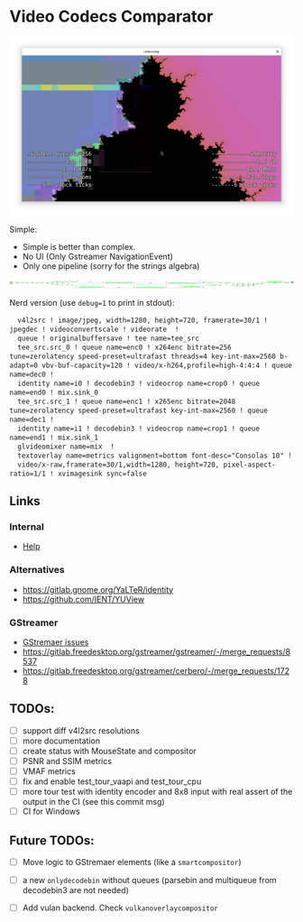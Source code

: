 # Video Codecs Comparator

![screenshot.png](./doc/screenshot.png)


Simple:

 * Simple is better than complex.
 * No UI (Only Gstreamer NavigationEvent)
 * Only one pipeline (sorry for the strings algebra)

![pipeline.png](./doc/pipeline.png)

Nerd version (use `debug=1` to print in stdout):
```
  v4l2src ! image/jpeg, width=1280, height=720, framerate=30/1 ! jpegdec ! videoconvertscale ! videorate  !
  queue ! originalbuffersave ! tee name=tee_src
  tee_src.src_0 ! queue name=enc0 ! x264enc bitrate=256 tune=zerolatency speed-preset=ultrafast threads=4 key-int-max=2560 b-adapt=0 vbv-buf-capacity=120 ! video/x-h264,profile=high-4:4:4 ! queue name=dec0 !
  identity name=i0 ! decodebin3 ! videocrop name=crop0 ! queue name=end0 ! mix.sink_0
  tee_src.src_1 ! queue name=enc1 ! x265enc bitrate=2048 tune=zerolatency speed-preset=ultrafast key-int-max=2560 ! queue name=dec1 !
  identity name=i1 ! decodebin3 ! videocrop name=crop1 ! queue name=end1 ! mix.sink_1
  glvideomixer name=mix  !
  textoverlay name=metrics valignment=bottom font-desc="Consolas 10" !
  video/x-raw,framerate=30/1,width=1280, height=720, pixel-aspect-ratio=1/1 ! xvimagesink sync=false
```

## Links

### Internal

* [Help](./doc/help.md)

### Alternatives

* https://gitlab.gnome.org/YaLTeR/identity
* https://github.com/IENT/YUView

### GStreamer

* [GStremaer issues](./doc/gst_issues.md)
* https://gitlab.freedesktop.org/gstreamer/gstreamer/-/merge_requests/8537
* https://gitlab.freedesktop.org/gstreamer/cerbero/-/merge_requests/1728

## TODOs:

 * [ ] support diff v4l2src resolutions
 * [ ] more documentation
 * [ ] create status with MouseState and compositor
 * [ ] PSNR and SSIM metrics
 * [ ] VMAF metrics
 * [ ] fix and enable test_tour_vaapi and test_tour_cpu
 * [ ] more tour test with identity encoder and 8x8 input with real assert of the output in the CI (see this commit msg)
 * [ ] CI for Windows

## Future TODOs:

 * [ ] Move logic to GStremaer elements (like a `smartcompositor`)
 * [ ] a new `onlydecodebin` without queues (parsebin and multiqueue from decodebin3 are not needed)
 * [ ] Add vulan backend. Check `vulkanoverlaycompositor`


